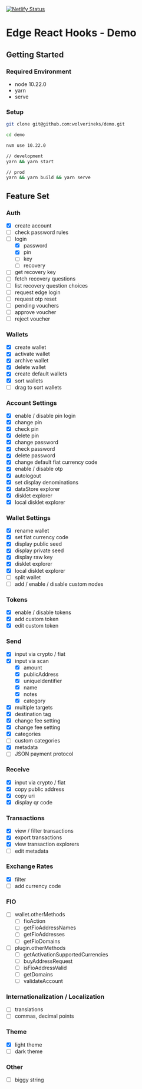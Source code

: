 [![Netlify Status](https://api.netlify.com/api/v1/badges/27e2676c-59a7-401e-85dd-aed19b33dacc/deploy-status)](https://app.netlify.com/sites/suspicious-yalow-4f0e30/deploys)

# Edge React Hooks - Demo

## Getting Started

### Required Environment

- node 10.22.0
- yarn
- serve

### Setup

```bash
git clone git@github.com:wolverineks/demo.git
```

```bash
cd demo
```

```bash
nvm use 10.22.0
```

```bash
// development
yarn && yarn start

// prod
yarn && yarn build && yarn serve
```

## Feature Set

### Auth

- [x] create account
- [ ] check password rules
- [ ] login
  - [x] password
  - [x] pin
  - [ ] key
  - [ ] recovery
- [ ] get recovery key
- [ ] fetch recovery questions
- [ ] list recovery question choices
- [ ] request edge login
- [ ] request otp reset
- [ ] pending vouchers
- [ ] approve voucher
- [ ] reject voucher

### Wallets

- [x] create wallet
- [x] activate wallet
- [x] archive wallet
- [x] delete wallet
- [x] create default wallets
- [x] sort wallets
- [ ] drag to sort wallets

### Account Settings

- [x] enable / disable pin login
- [x] change pin
- [x] check pin
- [x] delete pin
- [x] change password
- [x] check password
- [x] delete password
- [x] change default fiat currency code
- [x] enable / disable otp
- [x] autologout
- [x] set display denominations
- [x] dataStore explorer
- [x] disklet explorer
- [x] local disklet explorer

### Wallet Settings

- [x] rename wallet
- [x] set fiat currency code
- [x] display public seed
- [x] display private seed
- [x] display raw key
- [x] disklet explorer
- [x] local disklet explorer
- [ ] split wallet
- [ ] add / enable / disable custom nodes

### Tokens

- [x] enable / disable tokens
- [x] add custom token
- [x] edit custom token

### Send

- [x] input via crypto / fiat
- [x] input via scan
  - [x] amount
  - [x] publicAddress
  - [x] uniqueIdentifier
  - [x] name
  - [x] notes
  - [x] category
- [x] multiple targets
- [x] destination tag
- [x] change fee setting
- [x] change fee setting
- [x] categories
- [ ] custom categories
- [x] metadata
- [ ] JSON payment protocol

### Receive

- [x] input via crypto / fiat
- [x] copy public address
- [x] copy uri
- [x] display qr code

### Transactions

- [x] view / filter transactions
- [x] export transactions
- [x] view transaction explorers
- [ ] edit metadata

### Exchange Rates

- [x] filter
- [ ] add currency code

### FIO

- [ ] wallet.otherMethods
  - [ ] fioAction
  - [ ] getFioAddressNames
  - [ ] getFioAddresses
  - [ ] getFioDomains
- [ ] plugin.otherMethods
  - [ ] getActivationSupportedCurrencies
  - [ ] buyAddressRequest
  - [ ] isFioAddressValid
  - [ ] getDomains
  - [ ] validateAccount

### Internationalization / Localization

- [ ] translations
- [ ] commas, decimal points

### Theme

- [x] light theme
- [ ] dark theme

### Other

- [ ] biggy string
